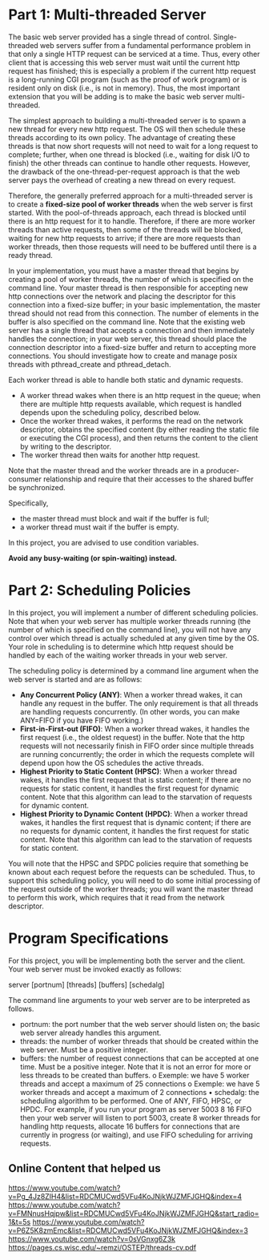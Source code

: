 # Part 1: Multi-threaded Server

The basic web server provided has a single thread of control. Single-threaded web servers suffer 
from a fundamental performance problem in that only a single HTTP request can be serviced at a 
time. Thus, every other client that is accessing this web server must wait until the current http request 
has finished; this is especially a problem if the current http request is a long-running CGI program 
(such as the proof of work program) or is resident only on disk (i.e., is not in memory). Thus, the 
most important extension that you will be adding is to make the basic web server multi-threaded. 

The simplest approach to building a multi-threaded server is to spawn a new thread for every new 
http request. The OS will then schedule these threads according to its own policy. The advantage of 
creating these threads is that now short requests will not need to wait for a long request to complete; 
further, when one thread is blocked (i.e., waiting for disk I/O to finish) the other threads can continue 
to handle other requests. However, the drawback of the one-thread-per-request approach is that the 
web server pays the overhead of creating a new thread on every request. 

Therefore, the generally preferred approach for a multi-threaded server is to create a **fixed-size pool 
of worker threads** when the web server is first started. With the pool-of-threads approach, each 
thread is blocked until there is an http request for it to handle. Therefore, if there are more worker 
threads than active requests, then some of the threads will be blocked, waiting for new http requests 
to arrive; if there are more requests than worker threads, then those requests will need to be buffered 
until there is a ready thread. 

In your implementation, you must have a master thread that begins by creating a pool of worker 
threads, the number of which is specified on the command line. Your master thread is then 
responsible for accepting new http connections over the network and placing the descriptor for this 
connection into a fixed-size buffer; in your basic implementation, the master thread should not read 
from this connection. The number of elements in the buffer is also specified on the command line. 
Note that the existing web server has a single thread that accepts a connection and then immediately 
handles the connection; in your web server, this thread should place the connection descriptor into a 
fixed-size buffer and return to accepting more connections. You should investigate how to create and 
manage posix threads with pthread_create and pthread_detach. 

Each worker thread is able to handle both static and dynamic requests. 

- A worker thread wakes when there is an http request in the queue; when there are multiple http 
requests available, which request is handled depends upon the scheduling policy, described 
below. 
- Once the worker thread wakes, it performs the read on the network descriptor, obtains the 
specified content (by either reading the static file or executing the CGI process), and then returns 
the content to the client by writing to the descriptor. 
- The worker thread then waits for another http request. 

Note that the master thread and the worker threads are in a producer-consumer relationship and 
require that their accesses to the shared buffer be synchronized. 

Specifically, 
- the master thread must block and wait if the buffer is full; 
- a worker thread must wait if the buffer is empty. 

In this project, you are advised to use condition variables.

**Avoid any busy-waiting (or spin-waiting) instead.**

# Part 2: Scheduling Policies

In this project, you will implement a number of different scheduling policies. Note that when your 
web server has multiple worker threads running (the number of which is specified on the command 
line), you will not have any control over which thread is actually scheduled at any given time by the 
OS. Your role in scheduling is to determine which http request should be handled by each of the 
waiting worker threads in your web server. 

The scheduling policy is determined by a command line argument when the web server is started and 
are as follows: 

- **Any Concurrent Policy (ANY)**: When a worker thread wakes, it can handle any request in 
the buffer. The only requirement is that all threads are handling requests concurrently. (In 
other words, you can make ANY=FIFO if you have FIFO working.) 
- **First-in-First-out (FIFO)**: When a worker thread wakes, it handles the first request 
(i.e., the oldest request) in the buffer. Note that the http requests will not necessarily finish in 
FIFO order since multiple threads are running concurrently; the order in which the requests 
complete will depend upon how the OS schedules the active threads. 
- **Highest Priority to Static Content (HPSC)**: When a worker thread wakes, it handles 
the first request that is static content; if there are no requests for static content, it handles the 
first request for dynamic content. Note that this algorithm can lead to the starvation of 
requests for dynamic content. 
- **Highest Priority to Dynamic Content (HPDC)**: When a worker thread wakes, it 
handles the first request that is dynamic content; if there are no requests for dynamic content, 
it handles the first request for static content. Note that this algorithm can lead to the starvation 
of requests for static content. 

You will note that the HPSC and SPDC policies require that something be known about each request 
before the requests can be scheduled. Thus, to support this scheduling policy, you will need to do 
some initial processing of the request outside of the worker threads; you will want the master thread 
to perform this work, which requires that it read from the network descriptor.

# Program Specifications
For this project, you will be implementing both the server and the client. 
Your web server must be invoked exactly as follows: 

server [portnum] [threads] [buffers] [schedalg] 

The command line arguments to your web server are to be interpreted as follows. 
- portnum: the port number that the web server should listen on; the basic web server already 
handles this argument. 
- threads: the number of worker threads that should be created within the web server. Must 
be a positive integer. 
- buffers: the number of request connections that can be accepted at one time. Must be a 
positive integer. Note that it is not an error for more or less threads to be created than buffers. 
o Exemple: we have 5 worker threads and accept a maximum of 25 connections
o Exemple: we have 5 worker threads and accept a maximum of 2 connections 
• schedalg: the scheduling algorithm to be performed. One of ANY, FIFO, HPSC, or HPDC. 
For example, if you run your program as server 5003 8 16 FIFO 
then your web server will listen to port 5003, create 8 worker threads for handling http requests, 
allocate 16 buffers for connections that are currently in progress (or waiting), and use FIFO 
scheduling for arriving requests. 

## Online Content that helped us
https://www.youtube.com/watch?v=Pg_4Jz8ZIH4&list=RDCMUCwd5VFu4KoJNjkWJZMFJGHQ&index=4
https://www.youtube.com/watch?v=FMNnusHqjpw&list=RDCMUCwd5VFu4KoJNjkWJZMFJGHQ&start_radio=1&t=5s
https://www.youtube.com/watch?v=P6Z5K8zmEmc&list=RDCMUCwd5VFu4KoJNjkWJZMFJGHQ&index=3
https://www.youtube.com/watch?v=0sVGnxg6Z3k
https://pages.cs.wisc.edu/~remzi/OSTEP/threads-cv.pdf
